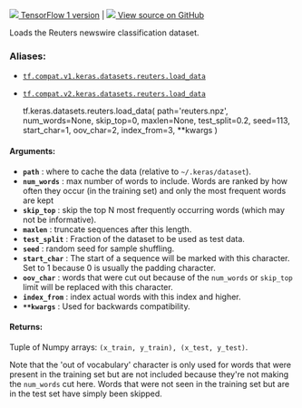 [ ![](https://tensorflow.google.cn/images/tf_logo_32px.png) TensorFlow 1
version](/versions/r1.15/api_docs/python/tf/keras/datasets/reuters/load_data)
|  [ ![](https://tensorflow.google.cn/images/GitHub-Mark-32px.png) View source
on GitHub
](https://github.com/tensorflow/tensorflow/blob/r2.0/tensorflow/python/keras/datasets/reuters.py#L31-L116)  
  
  
Loads the Reuters newswire classification dataset.

### Aliases:

  * [`tf.compat.v1.keras.datasets.reuters.load_data`](/api_docs/python/tf/keras/datasets/reuters/load_data)
  * [`tf.compat.v2.keras.datasets.reuters.load_data`](/api_docs/python/tf/keras/datasets/reuters/load_data)

    
    
    tf.keras.datasets.reuters.load_data(
        path='reuters.npz',
        num_words=None,
        skip_top=0,
        maxlen=None,
        test_split=0.2,
        seed=113,
        start_char=1,
        oov_char=2,
        index_from=3,
        **kwargs
    )
    

#### Arguments:

  * **`path`** : where to cache the data (relative to `~/.keras/dataset`).
  * **`num_words`** : max number of words to include. Words are ranked by how often they occur (in the training set) and only the most frequent words are kept
  * **`skip_top`** : skip the top N most frequently occurring words (which may not be informative).
  * **`maxlen`** : truncate sequences after this length.
  * **`test_split`** : Fraction of the dataset to be used as test data.
  * **`seed`** : random seed for sample shuffling.
  * **`start_char`** : The start of a sequence will be marked with this character. Set to 1 because 0 is usually the padding character.
  * **`oov_char`** : words that were cut out because of the `num_words` or `skip_top` limit will be replaced with this character.
  * **`index_from`** : index actual words with this index and higher.
  * **`**kwargs`** : Used for backwards compatibility.

#### Returns:

Tuple of Numpy arrays: `(x_train, y_train), (x_test, y_test)`.

Note that the 'out of vocabulary' character is only used for words that were
present in the training set but are not included because they're not making
the `num_words` cut here. Words that were not seen in the training set but are
in the test set have simply been skipped.

